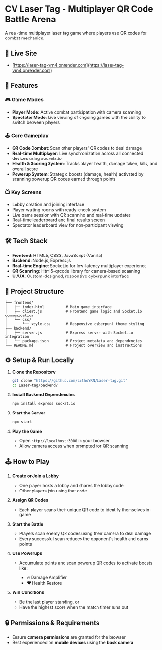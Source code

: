 # CV Laser Tag - Multiplayer QR Code Battle Arena

A real-time multiplayer laser tag game where players use QR codes for combat mechanics.

## 🔗 Live Site

* [https://laser-tag-yrn4.onrender.com](https://laser-tag-yrn4.onrender.com)

## 🚀 Features

### 🎮 Game Modes

* **Player Mode**: Active combat participation with camera scanning
* **Spectator Mode**: Live viewing of ongoing games with the ability to switch between players

### 🕹️ Core Gameplay

* **QR Code Combat**: Scan other players' QR codes to deal damage
* **Real-time Multiplayer**: Live synchronization across all connected devices using sockets.io
* **Health & Scoring System**: Tracks player health, damage taken, kills, and overall score
* **Powerup System**: Strategic boosts (damage, health) activated by scanning powerup QR codes earned through points

### 📺 Key Screens

* Lobby creation and joining interface
* Player waiting rooms with ready-check system
* Live game session with QR scanning and real-time updates
* Real-time leaderboard and final results screen
* Spectator leaderboard view for non-participant viewing

## 🛠 Tech Stack

* **Frontend**: HTML5, CSS3, JavaScript (Vanilla)
* **Backend**: Node.js, Express.js
* **Real-time Engine**: Socket.io for low-latency multiplayer experience
* **QR Scanning**: Html5-qrcode library for camera-based scanning
* **UI/UX**: Custom-designed, responsive cyberpunk interface

## 📂 Project Structure

```
├── frontend/
│   ├── index.html          # Main game interface
│   ├── client.js           # Frontend game logic and Socket.io communication
│   └── css/
│       └── style.css       # Responsive cyberpunk theme styling
├── backend/
│   ├── server.js           # Express server with Socket.io integration
│   └── package.json        # Project metadata and dependencies
└── README.md               # Project overview and instructions
```

## ⚙️ Setup & Run Locally

1. **Clone the Repository**

   ```bash
   git clone "https://github.com/LuthoYRN/Laser-tag.git"
   cd Laser-tag/backend/
   ```

2. **Install Backend Dependencies**

   ```bash
   npm install express socket.io
   ```

3. **Start the Server**

   ```bash
   npm start
   ```

4. **Play the Game**

   * Open `http://localhost:3000` in your browser
   * Allow camera access when prompted for QR scanning

## 🕹️ How to Play

1. **Create or Join a Lobby**

   * One player hosts a lobby and shares the lobby code
   * Other players join using that code

2. **Assign QR Codes**

   * Each player scans their unique QR code to identify themselves in-game

3. **Start the Battle**

   * Players scan enemy QR codes using their camera to deal damage
   * Every successful scan reduces the opponent's health and earns points

4. **Use Powerups**

   * Accumulate points and scan powerup QR codes to activate boosts like:

     * 🔥 Damage Amplifier
     * ❤️ Health Restore

5. **Win Conditions**

   * Be the last player standing, or
   * Have the highest score when the match timer runs out
## 🔒 Permissions & Requirements

* Ensure **camera permissions** are granted for the browser
* Best experienced on **mobile devices** using the **back camera**
